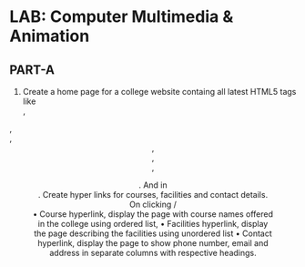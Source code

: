 # LAB: Computer Multimedia & Animation
## PART-A


1. Create a home page for a college website containg all latest HTML5 tags like <article>,
<aside>, <nav>, <header>, <footer>, <section>, <figure>. And in <nav>. Create hyper
links for courses, facilities and contact details. On clicking /<br>
• Course hyperlink, display the page with course names offered in the college
using ordered list,
• Facilities hyperlink, display the page describing the facilities using unordered
list
• Contact hyperlink, display the page to show phone number, email and address
in separate columns with respective headings.
